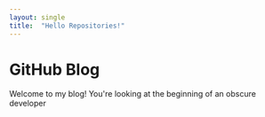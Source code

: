 ```yaml
---
layout: single
title:  "Hello Repositories!"
---
```


# GitHub Blog

Welcome to my blog! You're looking at the beginning of an obscure developer
